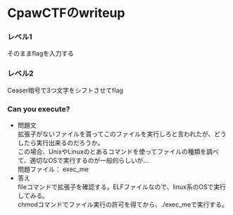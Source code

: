 # CpawCTFのwriteup

### レベル1
そのままflagを入力する </br>
### レベル2
Ceaser暗号で3つ文字をシフトさせてflag </br>
### Can you execute?
- 問題文 </br>
拡張子がないファイルを貰ってこのファイルを実行しろと言われたが、どうしたら実行出来るのだろうか。 </br>
この場合、UnixやLinuxのとあるコマンドを使ってファイルの種類を調べて、適切なOSで実行するのが一般的らしいが… </br>
問題ファイル： exec_me </br>
- 答え　</br>
fileコマンドで拡張子を確認する。ELFファイルなので、linux系のOSで実行してみる。 </br>
chmodコマンドでファイル実行の許可を得てから、./exec_meで実行する。</br>

